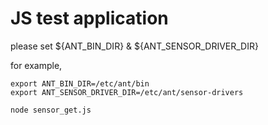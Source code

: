 # JS test application

please set ${ANT_BIN_DIR} & ${ANT_SENSOR_DRIVER_DIR}

for example,
```
export ANT_BIN_DIR=/etc/ant/bin
export ANT_SENSOR_DRIVER_DIR=/etc/ant/sensor-drivers

node sensor_get.js
```

